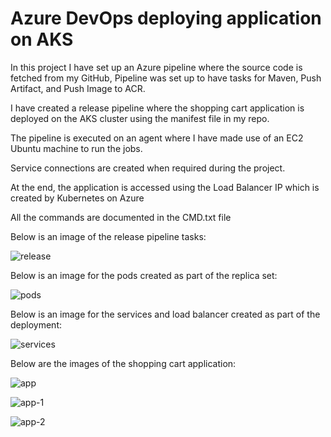 # Azure DevOps deploying application on AKS

In this project I have set up an Azure pipeline where the source code is fetched from my GitHub, Pipeline was set up to have tasks for Maven, Push Artifact, and Push Image to ACR.

I have created a release pipeline where the shopping cart application is deployed on the AKS cluster using the manifest file in my repo.

The pipeline is executed on an agent where I have made use of an EC2 Ubuntu machine to run the jobs.

Service connections are created when required during the project.

At the end, the application is accessed using the Load Balancer IP which is created by Kubernetes on Azure

All the commands are documented in the CMD.txt file

Below is an image of the release pipeline tasks:

![release](https://github.com/Pavan-1997/Azure_DevOps_AKS/assets/32020205/773f895f-a58a-416e-a682-7e8c48148072)

Below is an image for the pods created as part of the replica set:

![pods](https://github.com/Pavan-1997/Azure_DevOps_AKS/assets/32020205/f16d5efd-91dc-472f-b88d-7d4fe32bba5e)

Below is an image for the services and load balancer created as part of the deployment:

![services](https://github.com/Pavan-1997/Azure_DevOps_AKS/assets/32020205/cb1878b7-7bb8-4999-80ad-bd93d225d7ca)

Below are the images of the shopping cart application:

![app](https://github.com/Pavan-1997/Azure_DevOps_AKS/assets/32020205/730ca980-e3ae-4c5c-898b-874e7b81d17e)

![app-1](https://github.com/Pavan-1997/Azure_DevOps_AKS/assets/32020205/e569967e-3c9f-45c6-93d0-c0af4882b419)

![app-2](https://github.com/Pavan-1997/Azure_DevOps_AKS/assets/32020205/3ebab002-93b6-4415-80e9-1d0d59a7377b)





